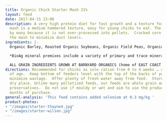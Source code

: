 ```yaml
---
title: Organic Chick Starter Mash 21%
layout: feed
date: 2017-04-15 13:00
description: A very high protein diet for fast growth and a texture for young poultry.  The
  mash is a medium hammered texture, easy for young chicks to eat. The mash is preferred
  by many because it is not over-processed into pellets.  Cracked corn is used in
  the mash to minimize dust levels.
ingredients: |-
  Organic Barley, Roasted Organic Soybeans, Organic Field Peas, Organic Corn, Organic Wheat, Organic Flax Meal & Bio Ag Poultry Starter Mineral Premix*.

  *BioAg mineral premixes include a variety of primary and trace minerals and vitamins, from sources such as: limestone; kelp meal; natural trace mineral salt; DL methionine and lysine in the layer mash (amino acids); selenium yeast; probiotics; enzymes; vitamins A, D, and E, plus vitamin B complex in addition to those vitamins in the premix.

  ALL GRAIN INGREDIENTS GROWN AT BARNYARD ORGANICS (home of EAST COAST ORGANIC FEED MILL) except corn (source:  Le Moulins des Cèdres, QC) and flax (source:  Homestead Organics and/or BioAg’s Canadian-sourced flax)
directions: Recommended for chicks as sole ration from 0 to 4 weeks … until 8 weeks
  of age.  Keep bottom of feeders level with the top of the backs of your birds to
  minimize wastage.  Offer plenty of fresh water away from feed.  Store in a cool,
  dry place. Unlike many pelletized feeds, our feeds are whole grain and contain no
  preservatives.  Do not use if mouldy or wet and aim to use the product within three
  months of purchase.
general-analysis: 'This feed contains added selenium at 0.3 mg/kg '
product-photos:
- "/images/starter-thayne4.jpg"
- "/images/starter-wilson.jpg"
---
```

